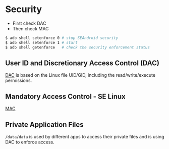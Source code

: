 # Security

+ First check DAC
+ Then check MAC

```sh
$ adb shell setenforce 0 # stop SEAndroid security
$ adb shell setenforce 1 # start
$ adb shell getenforce   # check the security enforcement status
```

## User ID and Discretionary Access Control (DAC)

[DAC](DAC.md) is based on the Linux file UID/GID, including the read/write/execute permissions.

## Mandatory Access Control - SE Linux

[MAC](MAC.md) 

## Private Application Files

`/data/data` is used by different apps to access their private files and is using DAC to enforce access.
